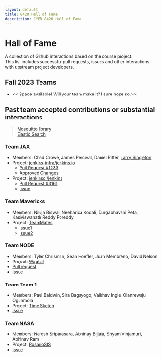 ```yaml
---
layout: default
title: 8420 Hall of Fame
description: CYBR 8420 Hall of Fame
---
```


# Hall of Fame

A collection of Github interactions based on the course project.   
This list includes successful pull requests, issues and other interactions with upstream project developers.

## Fall 2023 Teams

* << Space available! Will your team make it? I sure hope so.>>

## Past team accepted contributions or substantial interactions

> [Mosquitto library](https://github.com/eclipse/mosquitto/issues/1061)   
> [Elastic Search](https://github.com/elastic/elasticsearch/issues/36395#issue-388858623)

### Team JAX
- Members: Chad Crowe, James Percival, Daniel Ritter, [Larry Singleton](https://github.com/larrysingleton)
- Project: [jenkins-infra/jenkins.io](https://github.com/jenkins-infra/jenkins.io)
    - [Pull Request #1233](https://github.com/jenkins-infra/jenkins.io/pull/1233)  
    - [Approved Changes](https://jenkins.io/doc/book/system-administration/security/)
- Project: [jenkinsci/jenkins](https://github.com/jenkinsci/jenkins)
    - [Pull Request #3161](https://github.com/jenkinsci/jenkins/pull/3161)
    - [Issue](https://issues.jenkins-ci.org/browse/JENKINS-48227)

### Team Mavericks
- Members: Niluja Biswal, Neeharica Kodali, Durgabhavani Peta, Kasiviswanath Reddy Poreddy
- Project: [TeamMates](https://github.com/TEAMMATES/teammates)
  - [Issue1](https://github.com/TEAMMATES/teammates/issues/8183)
  - [Issue2](https://github.com/TEAMMATES/teammates/issues/8178)

### Team NODE
- Members: Tyler Chrisman, Sean Hoefler, Juan Membreno, David Nelson
- Project: [Wagtail](https://github.com/torchbox/wagtail)
- [Pull request](https://github.com/torchbox/wagtail/pull/3185)
- [Issue](https://github.com/torchbox/wagtail/issues/3189)

### Team Team 1
- Members: Paul Baldwin, Sira Bagayogo, Vaibhav Ingle, Olanrewaju Ogunmola
- Project: [Time Sketch](https://github.com/google/timesketch)
- [Issue](https://github.com/google/timesketch/issues/254)

### Team NASA
- Members: Naresh Sriparasara, Abhinay Bijjala, Shyam Vinjamuri, Abhinav Ram
- Project: [RosarioSIS](https://github.com/francoisjacquet/rosariosis)
- [Issue](https://github.com/francoisjacquet/rosariosis/issues/173)
